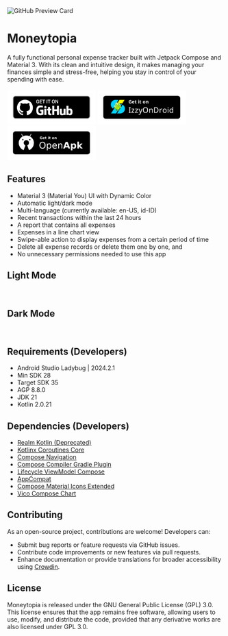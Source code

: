 <img src="art/banner.webp" alt="GitHub Preview Card">

# Moneytopia
A fully functional personal expense tracker built with Jetpack Compose and Material 3. With its clean and intuitive design, it makes managing your finances simple and stress-free, helping you stay in control of your spending with ease.
\
\
[<img src="art/get-it-on-github.png" alt="Get it on GitHub" height="80">](https://github.com/dimrnhhh/moneytopia/releases/latest/)
[<img src="art/get-it-on-izzyondroid.png" alt="Get it on IzzyOnDroid" height="80">](https://apt.izzysoft.de/fdroid/index/apk/com.dimrnhhh.moneytopia/)
[<img src="art/get-it-on-openapk.png" alt="Get it on OpenAPK" height="80">](https://www.openapk.net/moneytopia/com.dimrnhhh.moneytopia/)

## Features
- Material 3 (Material You) UI with Dynamic Color
- Automatic light/dark mode
- Multi-language (currently available: en-US, id-ID)
- Recent transactions within the last 24 hours
- A report that contains all expenses
- Expenses in a line chart view
- Swipe-able action to display expenses from a certain period of time
- Delete all expense records or delete them one by one, and
- No unnecessary permissions needed to use this app

## Light Mode
<div align="center">
    <img src="art/1-light-expenses.webp" width="24%" alt="">
    <img src="art/2-light-reports.webp" width="24%" alt="">
    <img src="art/3-light-analytics.webp" width="24%" alt="">
    <img src="art/4-light-settings.webp" width="24%" alt="">
</div>

## Dark Mode
<div align="center">
    <img src="art/1-dark-expenses.webp" width="24%" alt="">
    <img src="art/2-dark-reports.webp" width="24%" alt="">
    <img src="art/3-dark-analytics.webp" width="24%" alt="">
    <img src="art/4-dark-settings.webp" width="24%" alt="">
</div>

## Requirements (Developers)
- Android Studio Ladybug | 2024.2.1
- Min SDK 28
- Target SDK 35
- AGP 8.8.0
- JDK 21
- Kotlin 2.0.21

## Dependencies (Developers)
- [Realm Kotlin (Deprecated)](https://www.mongodb.com/docs/atlas/device-sdks/sdk/kotlin/install/)
- [Kotlinx Coroutines Core](https://mvnrepository.com/artifact/org.jetbrains.kotlinx/kotlinx-coroutines-core)
- [Compose Navigation](https://mvnrepository.com/artifact/androidx.navigation/navigation-compose)
- [Compose Compiler Gradle Plugin](https://mvnrepository.com/artifact/org.jetbrains.kotlin.plugin.compose/org.jetbrains.kotlin.plugin.compose.gradle.plugin)
- [Lifecycle ViewModel Compose](https://mvnrepository.com/artifact/androidx.lifecycle/lifecycle-viewmodel-compose)
- [AppCompat](https://mvnrepository.com/artifact/androidx.appcompat/appcompat)
- [Compose Material Icons Extended](https://mvnrepository.com/artifact/androidx.compose.material/material-icons-extended)
- [Vico Compose Chart](https://github.com/patrykandpatrick/vico/tree/v1.16.1)

## Contributing
As an open-source project, contributions are welcome! Developers can:
- Submit bug reports or feature requests via GitHub issues.
- Contribute code improvements or new features via pull requests.
- Enhance documentation or provide translations for broader accessibility using [Crowdin](https://crowdin.com/project/moneytopia).

## License
Moneytopia is released under the GNU General Public License (GPL) 3.0. This license ensures that the app remains free software, allowing users to use, modify, and distribute the code, provided that any derivative works are also licensed under GPL 3.0.
